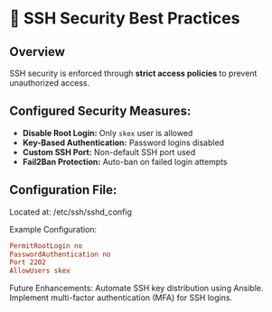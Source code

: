 # 🔑 SSH Security Best Practices

## Overview
SSH security is enforced through **strict access policies** to prevent unauthorized access.

## Configured Security Measures:
- **Disable Root Login:** Only `skex` user is allowed
- **Key-Based Authentication:** Password logins disabled
- **Custom SSH Port:** Non-default SSH port used
- **Fail2Ban Protection:** Auto-ban on failed login attempts

## Configuration File:
Located at:  /etc/ssh/sshd_config

Example Configuration:
```ini
PermitRootLogin no
PasswordAuthentication no
Port 2202
AllowUsers skex
```
Future Enhancements:
Automate SSH key distribution using Ansible.
Implement multi-factor authentication (MFA) for SSH logins.
